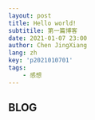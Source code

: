 ```yaml
---
layout: post
title: Hello world!
subtitile: 第一篇博客
date: 2021-01-07 23:00
author: Chen JingXiang
lang: zh
key: 'p2021010701'
tags:
    - 感想
---
```


## BLOG
